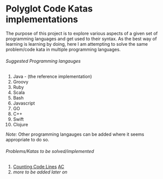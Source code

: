 # Polyglot Code Katas implementations
The purpose of this project is to explore various aspects of a given set of programming languages and get used to their syntax. As the best way of learning is learning by doing, here I am attempting to solve the same problem/code kata in multiple programming languages.

###### Suggested Programming langauges
1. Java - (the reference implementation)
2. Groovy
3. Ruby
4. Scala
5. Bash
6. Javascript
7. GO
8. C++
9. Swift
10. Clojure

_Note:_ Other programming langauges can be added where it seems appropriate to do so.


###### Problems/Katas to be solved/implemented
1. [Counting Code Lines](http://codekata.com/kata/kata13-counting-code-lines) [AC](./katas/CountingCodeLinesAC.md)
2. _more to be added later on_
